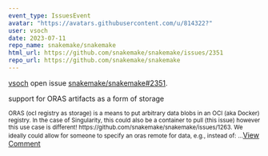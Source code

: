 ```yaml
---
event_type: IssuesEvent
avatar: "https://avatars.githubusercontent.com/u/814322?"
user: vsoch
date: 2023-07-11
repo_name: snakemake/snakemake
html_url: https://github.com/snakemake/snakemake/issues/2351
repo_url: https://github.com/snakemake/snakemake
---
```


<a href='https://github.com/vsoch' target='_blank'>vsoch</a> open issue <a href='https://github.com/snakemake/snakemake/issues/2351' target='_blank'>snakemake/snakemake#2351</a>.

<p>support for ORAS artifacts as a form of storage</p><small>ORAS (ocI registry as storage) is a means to put arbitrary data blobs in an OCI (aka Docker) registry. In the case of Singularity, this could also be a container to pull (this issue) however this use case is different! https://github.com/snakemake/snakemake/issues/1263. We ideally could allow for someone to specify an oras remote for data, e.g., instead of:...</small><a href='https://github.com/snakemake/snakemake/issues/2351' target='_blank'>View Comment</a>